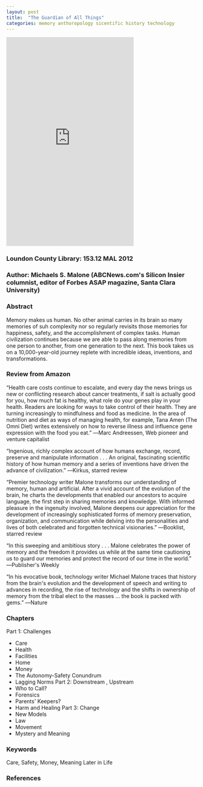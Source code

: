```yaml
---
layout: post
title:  "The Guardian of All Things"
categories: memory anthoropology sicentific history technology
---
```


<iframe type="text/html" sandbox="allow-scripts allow-same-origin allow-popups" width="336" height="550" frameborder="0" allowfullscreen style="max-width:100%" src="https://m.media-amazon.com/images/G/01/apparel/rcxgs/tile._CB483369110_.gif"></iframe>

### Loundon County Library: 153.12 MAL 2012
### Author: Michaels S. Malone (ABCNews.com's Silicon Insier columnist, editor of Forbes ASAP magazine, Santa Clara University)

### Abstract
Memory makes us human. No other animal carries in its brain so many memories of suh complexity nor so regularly revisits those memories for happiness, safety, and the accomplishment of complex tasks. Human civilization continues because we are able to pass along memories from one person to another, from one generation to the next.  This book takes us on a 10,000-year-old journey replete with incredible ideas, inventions, and transformations. 

### Review from Amazon


“Health care costs continue to escalate, and every day the news brings us new or conflicting research about cancer treatments, if salt is actually good for you, how much fat is healthy, what role do your genes play in your health. Readers are looking for ways to take control of their health. They are turning increasingly to mindfulness and food as medicine. In the area of nutrition and diet as ways of managing health, for example, Tana Amen (The Omni Diet) writes extensively on how to reverse illness and influence gene expression with the food you eat.” ―Marc Andreessen, Web pioneer and venture capitalist

“Ingenious, richly complex account of how humans exchange, record, preserve and manipulate information . . . An original, fascinating scientific history of how human memory and a series of inventions have driven the advance of civilization.” ―Kirkus, starred review

“Premier technology writer Malone transforms our understanding of memory, human and artificial. After a vivid account of the evolution of the brain, he charts the developments that enabled our ancestors to acquire language, the first step in sharing memories and knowledge. With informed pleasure in the ingenuity involved, Malone deepens our appreciation for the development of increasingly sophisticated forms of memory preservation, organization, and communication while delving into the personalities and lives of both celebrated and forgotten technical visionaries.” ―Booklist, starred review

“In this sweeping and ambitious story . . . Malone celebrates the power of memory and the freedom it provides us while at the same time cautioning us to guard our memories and protect the record of our time in the world.” ―Publisher's Weekly

“In his evocative book, technology writer Michael Malone traces that history from the brain's evolution and the development of speech and writing to advances in recording, the rise of technology and the shifts in ownership of memory from the tribal elect to the masses … the book is packed with gems.” ―Nature
 

### Chapters
Part 1: Challenges
* Care
* Health
* Facilities
* Home
* Money
* The Autonomy-Safety Conundrum
* Lagging Norms
Part 2: Downstream , Upstream
* Who to Call?
* Forensics
* Parents' Keepers?
* Harm and Healing
Part 3: Change
* New Models
* Law
* Movement
* Mystery and Meaning

### Keywords
Care, Safety, Money, Meaning Later in Life

### References

